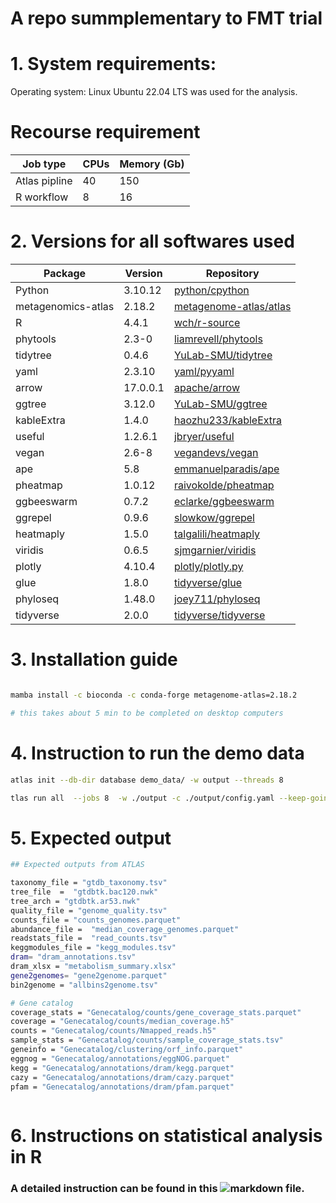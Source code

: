 # A repo summplementary to FMT trial

# 1. System requirements:

Operating system: Linux Ubuntu 22.04 LTS was used for the analysis.


# Recourse requirement


| Job type            | CPUs     | Memory (Gb) |
|--------------------|-------------|------------|
| Atlas pipline	             | 40    | 150 |
| R workflow             | 8    | 16 |

# 2. Versions for all softwares used


| Package            | Version     | Repository |
|--------------------|-------------|------------|
| Python             | 3.10.12     | [python/cpython](https://github.com/python/cpython) |
| metagenomics-atlas | 2.18.2      | [metagenome-atlas/atlas](https://github.com/metagenome-atlas/atlas) |
| R                  | 4.4.1       | [wch/r-source](https://github.com/wch/r-source) |
| phytools           | 2.3-0       | [liamrevell/phytools](https://github.com/liamrevell/phytools) |
| tidytree           | 0.4.6       | [YuLab-SMU/tidytree](https://github.com/YuLab-SMU/tidytree) |
| yaml               | 2.3.10      | [yaml/pyyaml](https://github.com/yaml/pyyaml) |
| arrow              | 17.0.0.1    | [apache/arrow](https://github.com/apache/arrow) |
| ggtree             | 3.12.0      | [YuLab-SMU/ggtree](https://github.com/YuLab-SMU/ggtree) |
| kableExtra         | 1.4.0       | [haozhu233/kableExtra](https://github.com/haozhu233/kableExtra) |
| useful             | 1.2.6.1     | [jbryer/useful](https://github.com/jbryer/useful) |
| vegan              | 2.6-8       | [vegandevs/vegan](https://github.com/vegandevs/vegan) |
| ape                | 5.8         | [emmanuelparadis/ape](https://github.com/emmanuelparadis/ape) |
| pheatmap           | 1.0.12      | [raivokolde/pheatmap](https://github.com/raivokolde/pheatmap) |
| ggbeeswarm         | 0.7.2       | [eclarke/ggbeeswarm](https://github.com/eclarke/ggbeeswarm) |
| ggrepel            | 0.9.6       | [slowkow/ggrepel](https://github.com/slowkow/ggrepel) |
| heatmaply          | 1.5.0       | [talgalili/heatmaply](https://github.com/talgalili/heatmaply) |
| viridis            | 0.6.5       | [sjmgarnier/viridis](https://github.com/sjmgarnier/viridis) |
| plotly             | 4.10.4      | [plotly/plotly.py](https://github.com/plotly/plotly.py) |
| glue               | 1.8.0       | [tidyverse/glue](https://github.com/tidyverse/glue) |
| phyloseq           | 1.48.0      | [joey711/phyloseq](https://github.com/joey711/phyloseq) |
| tidyverse          | 2.0.0       | [tidyverse/tidyverse](https://github.com/tidyverse/tidyverse) |


# 3. Installation guide

```sh

mamba install -c bioconda -c conda-forge metagenome-atlas=2.18.2

# this takes about 5 min to be completed on desktop computers
```

# 4. Instruction to run the demo data

```sh
atlas init --db-dir database demo_data/ -w output --threads 8

tlas run all  --jobs 8  -w ./output -c ./output/config.yaml --keep-going

```

# 5. Expected output

```sh
## Expected outputs from ATLAS

taxonomy_file = "gtdb_taxonomy.tsv"
tree_file  =  "gtdbtk.bac120.nwk"
tree_arch = "gtdbtk.ar53.nwk"
quality_file = "genome_quality.tsv"
counts_file = "counts_genomes.parquet"
abundance_file =  "median_coverage_genomes.parquet"
readstats_file =  "read_counts.tsv"
keggmodules_file = "kegg_modules.tsv"
dram= "dram_annotations.tsv"
dram_xlsx = "metabolism_summary.xlsx"
gene2genomes= "gene2genome.parquet"
bin2genome = "allbins2genome.tsv"

# Gene catalog
coverage_stats = "Genecatalog/counts/gene_coverage_stats.parquet"
coverage = "Genecatalog/counts/median_coverage.h5"
counts = "Genecatalog/counts/Nmapped_reads.h5"
sample_stats = "Genecatalog/counts/sample_coverage_stats.tsv"
geneinfo = "Genecatalog/clustering/orf_info.parquet"
eggnog = "Genecatalog/annotations/eggNOG.parquet"
kegg = "Genecatalog/annotations/dram/kegg.parquet"
cazy = "Genecatalog/annotations/dram/cazy.parquet" 
pfam = "Genecatalog/annotations/dram/pfam.parquet"



```

# 6. Instructions on statistical analysis in R

### A detailed instruction can be found in this ![markdown]() file. 